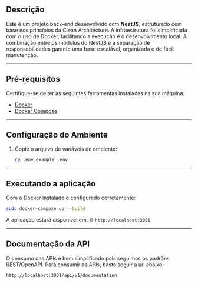 ## Descrição

Este é um projeto back-end desenvolvido com **NestJS**, estruturado com base nos princípios da Clean Architecture. A infraestrutura foi simplificada com o uso de Docker, facilitando a execução e o desenvolvimento local. A combinação entre os módulos do NestJS e a separação de responsabilidades garante uma base escalável, organizada e de fácil manutenção.

---

## Pré-requisitos

Certifique-se de ter as seguintes ferramentas instaladas na sua máquina:

* [Docker](https://www.docker.com/)
* [Docker Compose](https://docs.docker.com/compose/)

---

## Configuração do Ambiente

1. Copie o arquivo de variáveis de ambiente:

   ```bash
   cp .env.example .env
   ```

---

## Executando a aplicação

Com o Docker instalado e configurado corretamente:

```bash
sudo docker-compose up --build
```

A aplicação estará disponível em:
🌐 `http://localhost:3001`

---

## Documentação da API

O consumo das APIs é bem simplificado pois seguimos os padrões REST/OpenAPI. Para consumir as APIs, basta seguir a url abaixo:

```bash
http://localhost:3001/api/v1/documentation
```
